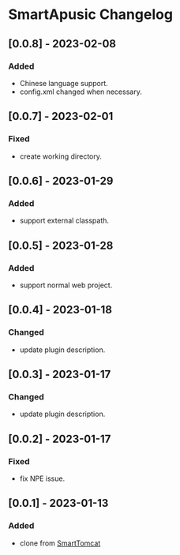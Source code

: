 <!-- Keep a Changelog guide -> https://keepachangelog.com -->

# SmartApusic Changelog
## [0.0.8] - 2023-02-08
### Added

- Chinese language support.
- config.xml changed when necessary.

## [0.0.7] - 2023-02-01
### Fixed

- create working directory.

## [0.0.6] - 2023-01-29
### Added

- support external classpath.

## [0.0.5] - 2023-01-28
### Added

- support normal web project.

## [0.0.4] - 2023-01-18
### Changed
- update plugin description.

## [0.0.3] - 2023-01-17
### Changed

- update plugin description.

## [0.0.2] - 2023-01-17
### Fixed

- fix NPE issue.

## [0.0.1] - 2023-01-13
### Added

- clone from [SmartTomcat](https://github.com/zengkid/SmartTomcat)

